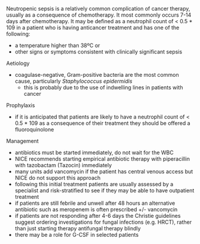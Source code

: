 Neutropenic sepsis is a relatively common complication of cancer therapy, usually as a consequence of chemotherapy. It most commonly occurs 7\-14 days after chemotherapy. It may be defined as a neutrophil count of \< 0\.5 \* 109 in a patient who is having anticancer treatment and has one of the following:  
* a temperature higher than 38ºC or
* other signs or symptoms consistent with clinically significant sepsis

  
Aetiology  
* coagulase\-negative, Gram\-positive bacteria are the most common cause, particularly *Staphylococcus epidermidis*
	+ this is probably due to the use of indwelling lines in patients with cancer

  
Prophylaxis  
* if it is anticipated that patients are likely to have a neutrophil count of \< 0\.5 \* 109 as a consequence of their treatment they should be offered a fluoroquinolone

  
Management  
* antibiotics must be started immediately, do not wait for the WBC
* NICE recommends starting empirical antibiotic therapy with piperacillin with tazobactam (Tazocin) immediately
* many units add vancomycin if the patient has central venous access but NICE do not support this approach
* following this initial treatment patients are usually assessed by a specialist and risk\-stratified to see if they may be able to have outpatient treatment
* if patients are still febrile and unwell after 48 hours an alternative antibiotic such as meropenem is often prescribed \+/\- vancomycin
* if patients are not responding after 4\-6 days the Christie guidelines suggest ordering investigations for fungal infections (e.g. HRCT), rather than just starting therapy antifungal therapy blindly
* there may be a role for G\-CSF in selected patients
